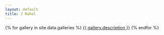 ```yaml
---
layout: default
title: J Rahel
---
```


{% for gallery in site.data.galleries %}
<a href="{{ photos/gallery.id }}">{{ gallery.description }}</a>
{% endfor %}